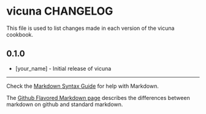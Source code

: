 vicuna CHANGELOG
================

This file is used to list changes made in each version of the vicuna cookbook.

0.1.0
-----
- [your_name] - Initial release of vicuna

- - -
Check the [Markdown Syntax Guide](http://daringfireball.net/projects/markdown/syntax) for help with Markdown.

The [Github Flavored Markdown page](http://github.github.com/github-flavored-markdown/) describes the differences between markdown on github and standard markdown.
